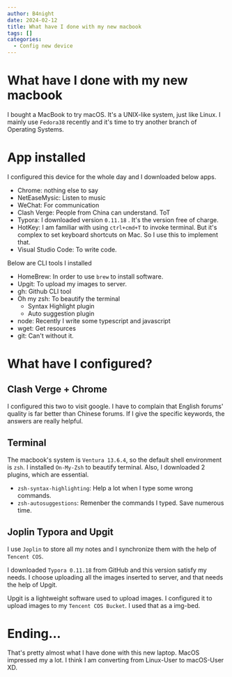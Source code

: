 ```yaml
---
author: B4night
date: 2024-02-12
title: What have I done with my new macbook
tags: []
categories:
  - Config new device
---
```


# What have I done with my new macbook

I bought a MacBook to try macOS. It's a UNIX-like system, just like Linux. I mainly use `Fedora38` recently and it's time to try another branch of Operating Systems.

# App installed

I configured this device for the whole day and I downloaded below apps.

*   Chrome: nothing else to say
*   NetEaseMysic: Listen to music
*   WeChat: For communication
*   Clash Verge: People from China can understand. ToT
*   Typora: I downloaded version `0.11.18` . It's the version free of charge.
*   HotKey: I am familiar with using `ctrl+cmd+T` to invoke terminal. But it's complex to set keyboard shortcuts on Mac. So I use this to implement that.
*   Visual Studio Code: To write code.

Below are CLI tools I installed

*   HomeBrew: In order to use `brew` to install software.
*   Upgit: To upload my images to server.
*   gh: Github CLI tool
*   Oh my zsh: To beautify the terminal
    *   Syntax Highlight plugin
    *   Auto suggestion plugin
*   node: Recently I write some typescript and javascript
*   wget: Get resources
*   git: Can't without it.

# What have I configured?

## Clash Verge + Chrome

I configured this two to visit google. I have to complain that English forums' quality is far better than Chinese forums. If I give the specific keywords, the answers are really helpful.

## Terminal

The macbook's system is `Ventura 13.6.4`, so the default shell environment is `zsh`. I installed `On-My-Zsh` to beautify terminal. Also, I downloaded 2 plugins, which are essential.

*   `zsh-syntax-highlighting`: Help a lot when I type some wrong commands.
*   `zsh-autosuggestions`: Remenber the commands I typed. Save numerous time.

## Joplin Typora and Upgit

I use `Joplin` to store all my notes and I synchronize them with the help of `Tencent COS`.

I downloaded `Typora 0.11.18` from GitHub and this version satisfy my needs. I choose uploading all the images inserted to server, and that needs the help of Upgit.

Upgit is a lightweight software used to upload images. I configured it to upload images to my `Tencent COS Bucket`. I used that as a img-bed.

# Ending...

That's pretty almost what I have done with this new laptop. MacOS impressed my a lot. I think I am converting from Linux-User to macOS-User XD.
